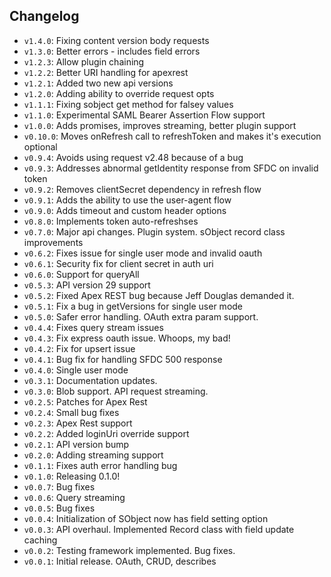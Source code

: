 ## Changelog

* `v1.4.0`: Fixing content version body requests
* `v1.3.0`: Better errors - includes field errors
* `v1.2.3`: Allow plugin chaining
* `v1.2.2`: Better URI handling for apexrest
* `v1.2.1`: Added two new api versions
* `v1.2.0`: Adding ability to override request opts
* `v1.1.1`: Fixing sobject get method for falsey values
* `v1.1.0`: Experimental SAML Bearer Assertion Flow support
* `v1.0.0`: Adds promises, improves streaming, better plugin support
* `v0.10.0`: Moves onRefresh call to refreshToken and makes it's execution optional
* `v0.9.4`: Avoids using request v2.48 because of a bug
* `v0.9.3`: Addresses abnormal getIdentity response from SFDC on invalid token
* `v0.9.2`: Removes clientSecret dependency in refresh flow
* `v0.9.1`: Adds the ability to use the user-agent flow
* `v0.9.0`: Adds timeout and custom header options
* `v0.8.0`: Implements token auto-refreshses
* `v0.7.0`: Major api changes. Plugin system. sObject record class improvements
* `v0.6.2`: Fixes issue for single user mode and invalid oauth
* `v0.6.1`: Security fix for client secret in auth uri
* `v0.6.0`: Support for queryAll
* `v0.5.3`: API version 29 support
* `v0.5.2`: Fixed Apex REST bug because Jeff Douglas demanded it.
* `v0.5.1`: Fix a bug in getVersions for single user mode
* `v0.5.0`: Safer error handling. OAuth extra param support.
* `v0.4.4`: Fixes query stream issues
* `v0.4.3`: Fix express oauth issue. Whoops, my bad!
* `v0.4.2`: Fix for upsert issue
* `v0.4.1`: Bug fix for handling SFDC 500 response
* `v0.4.0`: Single user mode
* `v0.3.1`: Documentation updates.
* `v0.3.0`: Blob support. API request streaming.
* `v0.2.5`: Patches for Apex Rest
* `v0.2.4`: Small bug fixes
* `v0.2.3`: Apex Rest support
* `v0.2.2`: Added loginUri override support
* `v0.2.1`: API version bump
* `v0.2.0`: Adding streaming support
* `v0.1.1`: Fixes auth error handling bug
* `v0.1.0`: Releasing 0.1.0!
* `v0.0.7`: Bug fixes
* `v0.0.6`: Query streaming
* `v0.0.5`: Bug fixes
* `v0.0.4`: Initialization of SObject now has field setting option
* `v0.0.3`: API overhaul. Implemented Record class with field update caching
* `v0.0.2`: Testing framework implemented. Bug fixes.
* `v0.0.1`: Initial release. OAuth, CRUD, describes
